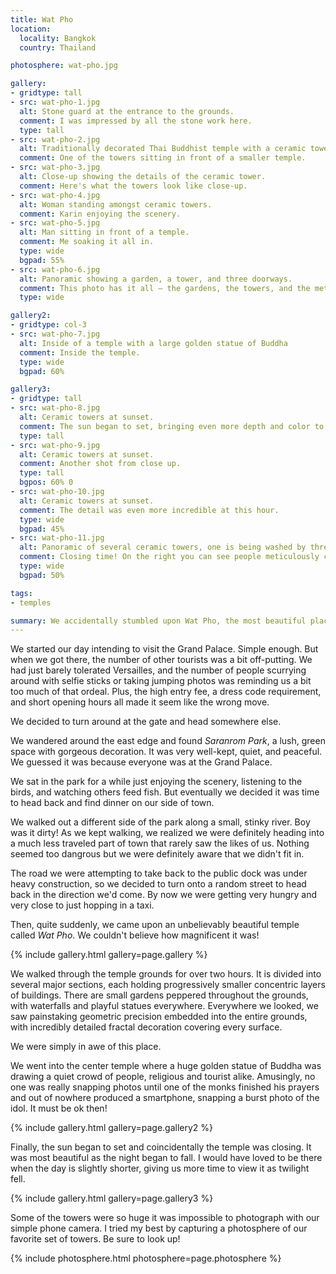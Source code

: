 ```yaml
---
title: Wat Pho
location:
  locality: Bangkok
  country: Thailand

photosphere: wat-pho.jpg

gallery:
- gridtype: tall
- src: wat-pho-1.jpg
  alt: Stone guard at the entrance to the grounds.
  comment: I was impressed by all the stone work here.
  type: tall
- src: wat-pho-2.jpg
  alt: Traditionally decorated Thai Buddhist temple with a ceramic tower next to it.
  comment: One of the towers sitting in front of a smaller temple.
- src: wat-pho-3.jpg
  alt: Close-up showing the details of the ceramic tower.
  comment: Here's what the towers look like close-up.
- src: wat-pho-4.jpg
  alt: Woman standing amongst ceramic towers.
  comment: Karin enjoying the scenery.
- src: wat-pho-5.jpg
  alt: Man sitting in front of a temple.
  comment: Me soaking it all in.
  type: wide
  bgpad: 55%
- src: wat-pho-6.jpg
  alt: Panoramic showing a garden, a tower, and three doorways.
  comment: This photo has it all — the gardens, the towers, and the meticulously aligned doorways.
  type: wide

gallery2:
- gridtype: col-3
- src: wat-pho-7.jpg
  alt: Inside of a temple with a large golden statue of Buddha
  comment: Inside the temple.
  type: wide
  bgpad: 60%

gallery3:
- gridtype: tall
- src: wat-pho-8.jpg
  alt: Ceramic towers at sunset.
  comment: The sun began to set, bringing even more depth and color to the towers.
  type: tall
- src: wat-pho-9.jpg
  alt: Ceramic towers at sunset.
  comment: Another shot from close up.
  type: tall
  bgpos: 60% 0
- src: wat-pho-10.jpg
  alt: Ceramic towers at sunset.
  comment: The detail was even more incredible at this hour.
  type: wide
  bgpad: 45%
- src: wat-pho-11.jpg
  alt: Panoramic of several ceramic towers, one is being washed by three people.
  comment: Closing time! On the right you can see people meticulously cleaning the towers with toothbrushes.
  type: wide
  bgpad: 50%

tags:
- temples

summary: We accidentally stumbled upon Wat Pho, the most beautiful place we have seen so far in Bangkok. The amount of care and craft put into these temples is truly magnificent.
---
```


We started our day intending to visit the Grand Palace. Simple enough. But when we got there, the number of other tourists was a bit off-putting. We had just barely tolerated Versailles, and the number of people scurrying around with selfie sticks or taking jumping photos was reminding us a bit too much of that ordeal. Plus, the high entry fee, a dress code requirement, and short opening hours all made it seem like the wrong move.

We decided to turn around at the gate and head somewhere else.

We wandered around the east edge and found _Saranrom Park_, a lush, green space with gorgeous decoration. It was very well-kept, quiet, and peaceful. We guessed it was because everyone was at the Grand Palace.

We sat in the park for a while just enjoying the scenery, listening to the birds, and watching others feed fish. But eventually we decided it was time to head back and find dinner on our side of town.

We walked out a different side of the park along a small, stinky river. Boy was it dirty! As we kept walking, we realized we were definitely heading into a much less traveled part of town that rarely saw the likes of us. Nothing seemed too dangrous but we were definitely aware that we didn't fit in.

The road we were attempting to take back to the public dock was under heavy construction, so we decided to turn onto a random street to head back in the direction we'd come. By now we were getting very hungry and very close to just hopping in a taxi.

Then, quite suddenly, we came upon an unbelievably beautiful temple called _Wat Pho_. We couldn't believe how magnificent it was!

{% include gallery.html gallery=page.gallery %}

We walked through the temple grounds for over two hours. It is divided into several major sections, each holding progressively smaller concentric layers of buildings. There are small gardens peppered throughout the grounds, with waterfalls and playful statues everywhere. Everywhere we looked, we saw painstaking geometric precision embedded into the entire grounds, with incredibly detailed fractal decoration covering every surface.

We were simply in awe of this place.

We went into the center temple where a huge golden statue of Buddha was drawing a quiet crowd of people, religious and tourist alike. Amusingly, no one was really snapping photos until one of the monks finished his prayers and out of nowhere produced a smartphone, snapping a burst photo of the idol. It must be ok then!

{% include gallery.html gallery=page.gallery2 %}

Finally, the sun began to set and coincidentally the temple was closing. It was most beautiful as the night began to fall. I would have loved to be there when the day is slightly shorter, giving us more time to view it as twilight fell.

{% include gallery.html gallery=page.gallery3 %}

Some of the towers were so huge it was impossible to photograph with our simple phone camera. I tried my best by capturing a photosphere of our favorite set of towers. Be sure to look up!

{% include photosphere.html photosphere=page.photosphere %}
